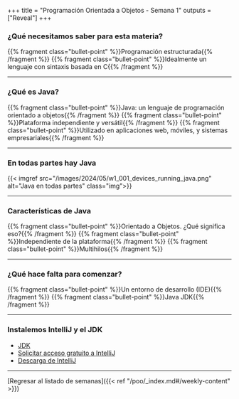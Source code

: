 +++
title = "Programación Orientada a Objetos - Semana 1"
outputs = ["Reveal"]
+++

### ¿Qué necesitamos saber para esta materia?

{{% fragment class="bullet-point" %}}Programación estructurada{{% /fragment %}}
{{% fragment class="bullet-point" %}}Idealmente un lenguaje con sintaxis basada en C{{% /fragment %}}

---

### ¿Qué es Java?

{{% fragment class="bullet-point" %}}Java: un lenguaje de programación orientado a objetos{{% /fragment %}}
{{% fragment class="bullet-point" %}}Plataforma independiente y versátil{{% /fragment %}}
{{% fragment class="bullet-point" %}}Utilizado en aplicaciones web, móviles, y sistemas empresariales{{% /fragment %}}

---

### En todas partes hay Java

{{< imgref src="/images/2024/05/w1_001_devices_running_java.png" alt="Java en todas partes" class="img">}}

---

### Características de Java

{{% fragment class="bullet-point" %}}Orientado a Objetos. ¿Qué significa eso?{{% /fragment %}}
{{% fragment class="bullet-point" %}}Independiente de la plataforma{{% /fragment %}}
{{% fragment class="bullet-point" %}}Multihilos{{% /fragment %}}

--- 
### ¿Qué hace falta para comenzar?

{{% fragment class="bullet-point" %}}Un entorno de desarrollo (IDE){{% /fragment %}}
{{% fragment class="bullet-point" %}}Java JDK{{% /fragment %}}

---

### Instalemos IntelliJ y el JDK

- [JDK](https://www.oracle.com/java/technologies/downloads/)
- [Solicitar acceso gratuito a IntelliJ](https://www.jetbrains.com/community/education/)
- [Descarga de IntelliJ](https://www.jetbrains.com/idea/download/?section=mac)

---
[Regresar al listado de semanas]({{< ref "/poo/_index.md#/weekly-content" >}})